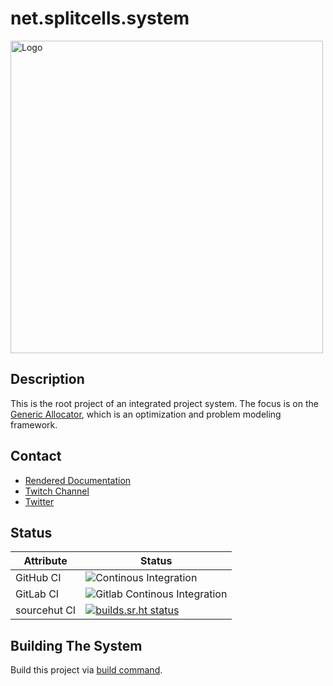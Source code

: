 # net.splitcells.system

<img src="http://splitcells.net/net/splitcells/martins/avots/website/images/license.standard/starting-to-learn-how-to-draw-a-face.jpg" height="500" alt="Logo"/>

## Description

This is the root project of an integrated project system.
The focus is on the [Generic Allocator](../net.splitcells.gel/README.md),
which is an optimization and problem modeling framework.

## Contact

* [Rendered Documentation](http://splitcells.net/net/splitcells/index.html)
* [Twitch Channel](https://www.twitch.tv/splitcellsnet)
* [Twitter](https://twitter.com/splitcells)

## Status

| Attribute | Status |
| --- | --- |
| GitHub CI | ![Continous Integration](https://github.com/www-splitcells-net/net.splitcells.network/workflows/Continous%20Integration/badge.svg) |
| GitLab CI | ![Gitlab Continous Integration](https://gitlab.com/splitcells-net/net.splitcells.network/badges/master/pipeline.svg) |
| sourcehut CI | [![builds.sr.ht status](https://builds.sr.ht/~splitcells-net/net.splitcells.svg)](https://builds.sr.ht/~splitcells-net/net.splitcells.network?) |

## Building The System

Build this project via [build command](./bin/build).
